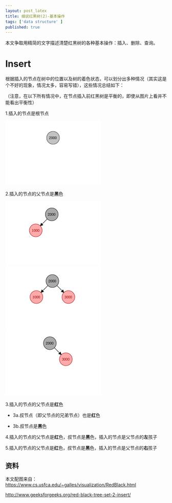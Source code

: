```yaml
---
layout: post_latex
title: 细说红黑树(2)-基本操作
tags: ['data structure' ]
published: true
---
```



<!--more-->
本文争取用精简的文字描述清楚红黑树的各种基本操作：插入、删除、查询。

# Insert

根据插入的节点在树中的位置以及树的着色状态，可以划分出多种情况（其实这是个不好的现象，情况太多，容易写错），这些情况总结如下：

（注意，在以下所有情况中，在节点插入前红黑树是平衡的，即使从图片上看并不能看出平衡性）

1.插入的节点是根节点

![2.png](../images/2016.10/2.png)

2.插入的节点的父节点是**黑**色

![3.png](../images/2016.10/3.png)![4.png](../images/2016.10/4.png)![5.png](../images/2016.10/5.png)


3.插入的节点的父节点是**红**色

- 3a.叔节点（即父节点的兄弟节点）也是**红**色


- 3b.叔节点是**黑**色


4.插入的节点的父节点是**红**色，叔节点是**黑**色，插入的节点是父节点的**左**孩子

5.插入的节点的父节点是**红**色，叔节点是**黑**色，插入的节点是父节点的**右**孩子





## 资料

本文配图来自：https://www.cs.usfca.edu/~galles/visualization/RedBlack.html

http://www.geeksforgeeks.org/red-black-tree-set-2-insert/